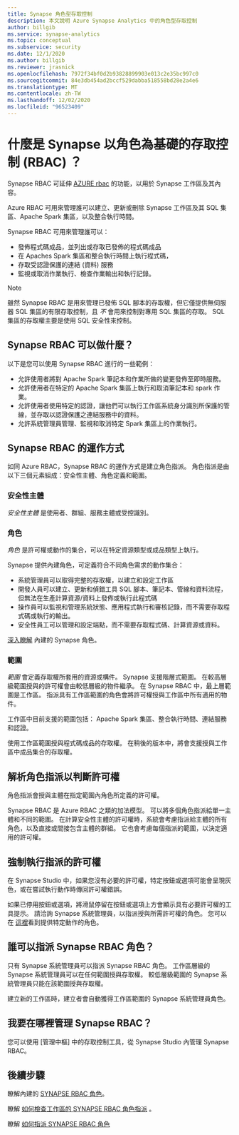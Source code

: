 ```yaml
---
title: Synapse 角色型存取控制
description: 本文說明 Azure Synapse Analytics 中的角色型存取控制
author: billgib
ms.service: synapse-analytics
ms.topic: conceptual
ms.subservice: security
ms.date: 12/1/2020
ms.author: billgib
ms.reviewer: jrasnick
ms.openlocfilehash: 7972f34bf0d2b93828899903e013c2e35bc997c0
ms.sourcegitcommit: 84e3db454ad2bccf529dabba518558bd28e2a4e6
ms.translationtype: MT
ms.contentlocale: zh-TW
ms.lasthandoff: 12/02/2020
ms.locfileid: "96523409"
---
```

# <a name="what-is-synapse-role-based-access-control-rbac"></a>什麼是 Synapse 以角色為基礎的存取控制 (RBAC) ？

Synapse RBAC 可延伸 [AZURE rbac](https://docs.microsoft.com/azure/role-based-access-control/overview) 的功能，以用於 Synapse 工作區及其內容。 

Azure RBAC 可用來管理誰可以建立、更新或刪除 Synapse 工作區及其 SQL 集區、Apache Spark 集區，以及整合執行時間。

Synapse RBAC 可用來管理誰可以：
- 發佈程式碼成品，並列出或存取已發佈的程式碼成品 
- 在 Apaches Spark 集區和整合執行時間上執行程式碼，
- 存取受認證保護的連結 (資料) 服務 
- 監視或取消作業執行、檢查作業輸出和執行記錄。  

>[!Note]
>雖然 Synapse RBAC 是用來管理已發佈 SQL 腳本的存取權，但它僅提供無伺服器 SQL 集區的有限存取控制，且 _不_ 會用來控制對專用 SQL 集區的存取。  SQL 集區的存取權主要是使用 SQL 安全性來控制。

## <a name="what-can-i-do-with-synapse-rbac"></a>Synapse RBAC 可以做什麼？

以下是您可以使用 Synapse RBAC 進行的一些範例：
  - 允許使用者將對 Apache Spark 筆記本和作業所做的變更發佈至即時服務。
  - 允許使用者在特定的 Apache Spark 集區上執行和取消筆記本和 spark 作業。
  - 允許使用者使用特定的認證，讓他們可以執行工作區系統身分識別所保護的管線，並存取以認證保護之連結服務中的資料。 
  - 允許系統管理員管理、監視和取消特定 Spark 集區上的作業執行。    

## <a name="how-synapse-rbac-works"></a>Synapse RBAC 的運作方式
如同 Azure RBAC，Synapse RBAC 的運作方式是建立角色指派。 角色指派是由以下三個元素組成：安全性主體、角色定義和範圍。  

### <a name="security-principals"></a>安全性主體

_安全性主體_ 是使用者、群組、服務主體或受控識別。

### <a name="roles"></a>角色
 
_角色_ 是許可權或動作的集合，可以在特定資源類型或成品類型上執行。

Synapse 提供內建角色，可定義符合不同角色需求的動作集合：
- 系統管理員可以取得完整的存取權，以建立和設定工作區 
- 開發人員可以建立、更新和偵錯工具 SQL 腳本、筆記本、管線和資料流程，但無法在生產計算資源/資料上發佈或執行此程式碼
- 操作員可以監視和管理系統狀態、應用程式執行和審核記錄，而不需要存取程式碼或執行的輸出。
- 安全性員工可以管理和設定端點，而不需要存取程式碼、計算資源或資料。

[深入瞭解](./synapse-workspace-synapse-rbac-roles.md) 內建的 Synapse 角色。 

### <a name="scopes"></a>範圍

_範圍_ 會定義存取權所套用的資源或構件。  Synapse 支援階層式範圍。  在較高層級範圍授與的許可權會由較低層級的物件繼承。  在 Synapse RBAC 中，最上層範圍是工作區。  指派具有工作區範圍的角色會將許可權授與工作區中所有適用的物件。  

工作區中目前支援的範圍包括： Apache Spark 集區、整合執行時間、連結服務和認證。 

使用工作區範圍授與程式碼成品的存取權。  在稍後的版本中，將會支援授與工作區中成品集合的存取權。

## <a name="resolving-role-assignments-to-determine-permissions"></a>解析角色指派以判斷許可權

角色指派會授與主體在指定範圍內角色所定義的許可權。

Synapse RBAC 是 Azure RBAC 之類的加法模型。 可以將多個角色指派給單一主體和不同的範圍。 在計算安全性主體的許可權時，系統會考慮指派給主體的所有角色，以及直接或間接包含主體的群組。  它也會考慮每個指派的範圍，以決定適用的許可權。  

## <a name="enforcing-assigned-permissions"></a>強制執行指派的許可權

在 Synapse Studio 中，如果您沒有必要的許可權，特定按鈕或選項可能會呈現灰色，或在嘗試執行動作時傳回許可權錯誤。 

如果已停用按鈕或選項，將滑鼠停留在按鈕或選項上方會顯示具有必要許可權的工具提示。  請洽詢 Synapse 系統管理員，以指派授與所需許可權的角色。 您可以在 [這裡](./synapse-workspace-synapse-rbac-roles.md)看到提供特定動作的角色。

## <a name="who-can-assign-synapse-rbac-roles"></a>誰可以指派 Synapse RBAC 角色？

只有 Synapse 系統管理員可以指派 Synapse RBAC 角色。  工作區層級的 Synapse 系統管理員可以在任何範圍授與存取權。  較低層級範圍的 Synapse 系統管理員只能在該範圍授與存取權。 

建立新的工作區時，建立者會自動獲得工作區範圍的 Synapse 系統管理員角色。   

## <a name="where-do-i-manage-synapse-rbac"></a>我要在哪裡管理 Synapse RBAC？

您可以使用 [管理中樞] 中的存取控制工具，從 Synapse Studio 內管理 Synapse RBAC。 

## <a name="next-steps"></a>後續步驟

瞭解內建的 [SYNAPSE RBAC 角色](./synapse-workspace-synapse-rbac-roles.md)。

瞭解 [如何檢查工作區的 SYNAPSE RBAC 角色指派](./how-to-review-synapse-rbac-role-assignments.md) 。

瞭解 [如何指派 SYNAPSE RBAC 角色](./how-to-manage-synapse-rbac-role-assignments.md)